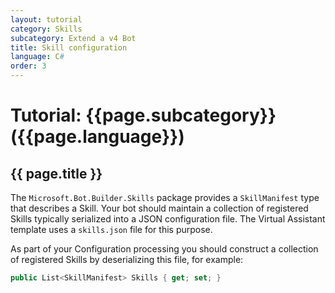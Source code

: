 ```yaml
---
layout: tutorial
category: Skills
subcategory: Extend a v4 Bot
title: Skill configuration
language: C#
order: 3
---
```


# Tutorial: {{page.subcategory}} ({{page.language}})

## {{ page.title }}

The `Microsoft.Bot.Builder.Skills` package provides a `SkillManifest` type that describes a Skill. Your bot should maintain a collection of registered Skills typically serialized into a JSON configuration file. The Virtual Assistant template uses a `skills.json` file for this purpose.

As part of your Configuration processing you should construct a collection of registered Skills by deserializing this file, for example:

```csharp
public List<SkillManifest> Skills { get; set; }
```